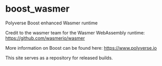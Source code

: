 # boost_wasmer
Polyverse Boost enhanced Wasmer runtime

Credit to the wasmer team for the Wasmer WebAssembly runtime: https://github.com/wasmerio/wasmer

More information on Boost can be found here:  https://www.polyverse.io

This site serves as a repository for released builds.

